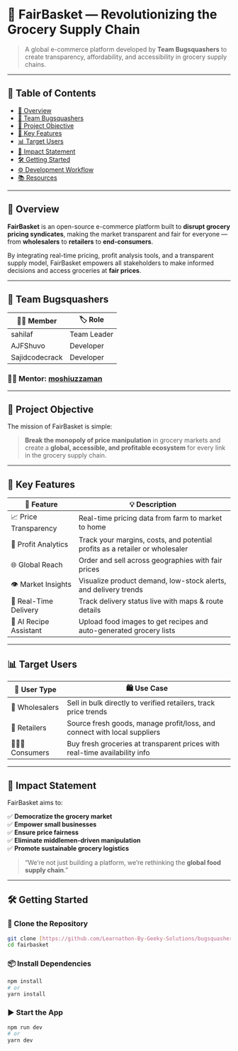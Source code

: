 # 🛒 FairBasket — Revolutionizing the Grocery Supply Chain

> A global e-commerce platform developed by **Team Bugsquashers** to create transparency, affordability, and accessibility in grocery supply chains.

---

## 📘 Table of Contents

- [🚀 Overview](#-overview)
- [👥 Team Bugsquashers](#-team-bugsquashers)
- [🎯 Project Objective](#-project-objective)
- [🌟 Key Features](#-key-features)
- [📊 Target Users](#-target-users)
- [📌 Impact Statement](#-impact-statement)
- [🛠 Getting Started](#-getting-started)
- [⚙ Development Workflow](#-development-workflow)
- [📚 Resources](#-resources)

---

## 🚀 Overview

**FairBasket** is an open-source e-commerce platform built to **disrupt grocery pricing syndicates**, making the market transparent and fair for everyone — from **wholesalers** to **retailers** to **end-consumers**.

By integrating real-time pricing, profit analysis tools, and a transparent supply model, FairBasket empowers all stakeholders to make informed decisions and access groceries at **fair prices**.

---

## 👥 Team Bugsquashers

| 👨‍💻 Member          | 🏷️ Role        |
|-------------------|--------------|
| sahilaf           | Team Leader   |
| AJFShuvo          | Developer     |
| Sajidcodecrack    | Developer     |

### 👨‍🏫 Mentor: [moshiuzzaman](https://github.com/moshiuzzaman)

---

## 🎯 Project Objective

The mission of FairBasket is simple:

> **Break the monopoly of price manipulation** in grocery markets and create a **global, accessible, and profitable ecosystem** for every link in the grocery supply chain.

---

## 🌟 Key Features

| 🌈 Feature            | 💡 Description                                                                 |
|----------------------|---------------------------------------------------------------------------------|
| 📈 Price Transparency | Real-time pricing data from farm to market to home                              |
| 💸 Profit Analytics   | Track your margins, costs, and potential profits as a retailer or wholesaler   |
| 🌐 Global Reach       | Order and sell across geographies with fair prices                              |
| 👁️ Market Insights    | Visualize product demand, low-stock alerts, and delivery trends                 |
| 🚚 Real-Time Delivery | Track delivery status live with maps & route details                            |
| 🧠 AI Recipe Assistant| Upload food images to get recipes and auto-generated grocery lists              |

---

## 📊 Target Users

| 👤 User Type   | 🛍️ Use Case                                                                 |
|----------------|----------------------------------------------------------------------------|
| 🏬 Wholesalers | Sell in bulk directly to verified retailers, track price trends            |
| 🛒 Retailers   | Source fresh goods, manage profit/loss, and connect with local suppliers   |
| 👨‍👩‍👧 Consumers  | Buy fresh groceries at transparent prices with real-time availability info |

---

## 📌 Impact Statement

FairBasket aims to:

✅ **Democratize the grocery market**  
✅ **Empower small businesses**  
✅ **Ensure price fairness**  
✅ **Eliminate middlemen-driven manipulation**  
✅ **Promote sustainable grocery logistics**

> “We’re not just building a platform, we’re rethinking the **global food supply chain**.”

---

## 🛠 Getting Started

### 🔧 Clone the Repository
```bash
git clone [https://github.com/Learnathon-By-Geeky-Solutions/bugsquashers.git]
cd fairbasket
```

### 📦 Install Dependencies
```bash
npm install
# or
yarn install
```

### ▶️ Start the App
```bash
npm run dev
# or
yarn dev
```
